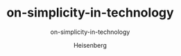 ---
layout: post
title:  "on-simplicity-in-technology"
subtitle: "on-simplicity-in-technology"
author: Heisenberg
background: '/img/posts/05.jpg'
---